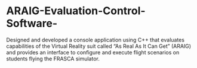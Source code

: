 # ARAIG-Evaluation-Control-Software-
Designed and developed a console application using C++ that evaluates capabilities of the Virtual Reality suit called “As Real As It Can Get” (ARAIG) and provides an interface to configure and execute flight scenarios on students flying the FRASCA simulator.
